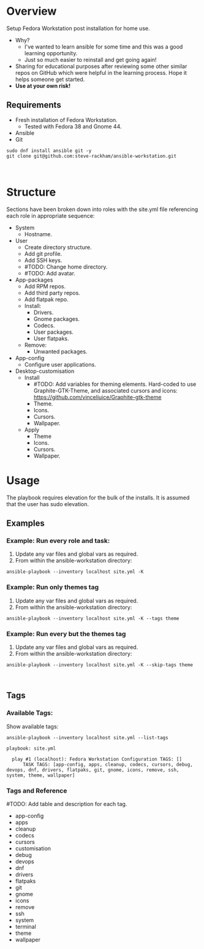# Overview
Setup Fedora Workstation post installation for home use. 
- Why?
  - I've wanted to learn ansible for some time and this was a good learning opportunity.
  - Just so much easier to reinstall and get going again!
- Sharing for educational purposes after reviewing some other similar repos on GitHub which were helpful in the learning process. Hope it helps someone get started.
- **Use at your own risk!**
  
## Requirements
- Fresh installation of Fedora Workstation.
  - Tested with Fedora 38 and Gnome 44.
- Ansible
- Git

```shell
sudo dnf install ansible git -y
git clone git@github.com:steve-rackham/ansible-workstation.git
```

<br>

# Structure
Sections have been broken down into roles with the site.yml file referencing each role in appropriate sequence:
- System
  - Hostname.
- User
  - Create directory structure.
  - Add git profile.
  - Add SSH keys.
  - #TODO: Change home directory.
  - #TODO: Add avatar.
- App-packages
  - Add RPM repos.
  - Add third party repos.
  - Add flatpak repo.
  - Install:
    - Drivers.
    - Gnome packages.
    - Codecs.
    - User packages.
    - User flatpaks.
  - Remove:
    - Unwanted packages.
- App-config
  - Configure user applications.
- Desktop-customisation
  - Install
    - #TODO: Add variables for theming elements. Hard-coded to use Graphite-GTK-Theme, and associated cursors and icons: https://github.com/vinceliuice/Graphite-gtk-theme
    - Theme.
    - Icons.
    - Cursors.
    - Wallpaper.
  - Apply 
    - Theme
    - Icons.
    - Cursors.
    - Wallpaper.

# Usage
The playbook requires elevation for the bulk of the installs. It is assumed that the user has sudo elevation.

## Examples
### Example: Run every role and task:
1. Update any var files and global vars as required.
2. From within the ansible-workstation directory:

```shell
ansible-playbook --inventory localhost site.yml -K
```
### Example: Run only themes tag
1. Update any var files and global vars as required.
2. From within the ansible-workstation directory:

```shell
ansible-playbook --inventory localhost site.yml -K --tags theme
```

### Example: Run every but the themes tag
1. Update any var files and global vars as required.
2. From within the ansible-workstation directory:

```shell
ansible-playbook --inventory localhost site.yml -K --skip-tags theme
```
<br>

## Tags
### Available Tags:
Show available tags:

```shell
ansible-playbook --inventory localhost site.yml --list-tags
```
```shell
playbook: site.yml

  play #1 (localhost): Fedora Workstation Configuration	TAGS: []
      TASK TAGS: [app-config, apps, cleanup, codecs, cursors, debug, devops, dnf, drivers, flatpaks, git, gnome, icons, remove, ssh, system, theme, wallpaper]
```

### Tags and Reference
#TODO: Add table and description for each tag.
- app-config
- apps
- cleanup
- codecs
- cursors
- customisation
- debug
- devops
- dnf
- drivers
- flatpaks
- git
- gnome
- icons
- remove
- ssh
- system
- terminal
- theme
- wallpaper